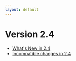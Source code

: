 ```yaml
---
layout: default
---
```

Version 2.4
===========

- [What's New in 2.4](releasenotes-newfeatures24.html)
- [Incompatible changes in 2.4](releasenotes-upgradingchanges24.html)
